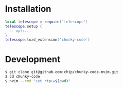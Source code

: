 
# Installation

```lua
local telescope = require('telescope')
telescope.setup {
  -- opts...
}
telescope.load_extension('chunky-code')
```

# Development

```zsh
$ git clone git@github.com:chip/chunky-code.nvim.git
$ cd chunky-code
$ nvim --cmd "set rtp+=$(pwd)"
```
